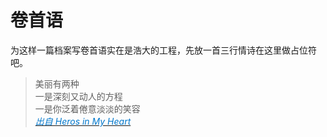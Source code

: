 # 卷首语

<style>
.fancy-citation {
    font-style: italic;
    color: #0077cc;
}
</style>

为这样一篇档案写卷首语实在是浩大的工程，先放一首三行情诗在这里做占位符吧。

> 美丽有两种<br>
> 一是深刻又动人的方程<br>
> 一是你泛着倦意淡淡的笑容<br>
><a href="../pdfs/Heros-in-my-heart.pdf"><span class="fancy-citation">出自 Heros in My Heart</span></a>

